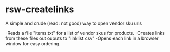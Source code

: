 # rsw-createlinks
A simple and crude (read: not good) way to open vendor sku urls

-Reads a file "items.txt" for a list of vendor skus for products.
-Creates links from these files out ouputs to "linklist.csv"
-Opens each link in a browser window for easy ordering.
